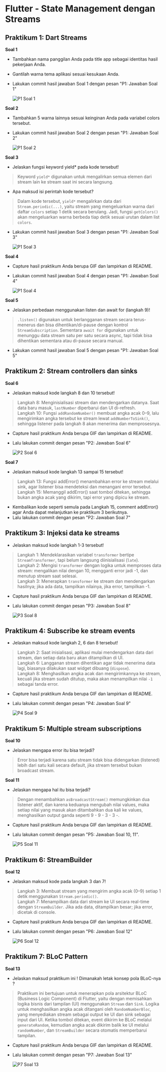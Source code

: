# Flutter - State Management dengan Streams

## Praktikum 1: Dart Streams
**Soal 1**
- Tambahkan nama panggilan Anda pada title app sebagai identitas hasil pekerjaan Anda.
- Gantilah warna tema aplikasi sesuai kesukaan Anda.
- Lakukan commit hasil jawaban Soal 1 dengan pesan "P1: Jawaban Soal 1" 

  ![P1 Soal 1](images/P1-soal1.jpg)


**Soal 2**
- Tambahkan 5 warna lainnya sesuai keinginan Anda pada variabel colors tersebut.
- Lakukan commit hasil jawaban Soal 2 dengan pesan "P1: Jawaban Soal 2"

  ![P1 Soal 2](images/P1-soal2.jpg)

**Soal 3**
- Jelaskan fungsi keyword yield* pada kode tersebut!
> Keyword `yield*` digunakan untuk mengalirkan semua elemen dari stream lain ke stream saat ini secara langsung.
- Apa maksud isi perintah kode tersebut?
> Dalam kode tersebut, `yield*` mengalirkan data dari `Stream.periodic(...)`, yaitu stream yang mengeluarkan warna dari daftar `colors` setiap 1 detik secara berulang. Jadi, fungsi `getColors()` akan mengeluarkan warna berbeda tiap detik sesuai urutan dalam list `colors`.
- Lakukan commit hasil jawaban Soal 3 dengan pesan "P1: Jawaban Soal 3"

  ![P1 Soal 3](images/P1-soal3.jpg)

**Soal 4**
- Capture hasil praktikum Anda berupa GIF dan lampirkan di README.
- Lakukan commit hasil jawaban Soal 4 dengan pesan "P1: Jawaban Soal 4"

  ![P1 Soal 4](images/P1-soal4.gif)

**Soal 5**
- Jelaskan perbedaan menggunakan listen dan await for (langkah 9)!
> `.listen()` digunakan untuk berlangganan stream secara terus-menerus dan bisa dihentikan/di-pause dengan kontrol `StreamSubscription`. Sementara `await for` digunakan untuk menunggu data stream satu per satu secara async, tapi tidak bisa dihentikan sementara atau di-pause secara manual.
- Lakukan commit hasil jawaban Soal 5 dengan pesan "P1: Jawaban Soal 5"

## Praktikum 2: Stream controllers dan sinks
**Soal 6**
- Jelaskan maksud kode langkah 8 dan 10 tersebut!
> Langkah 8: Menginisialisasi stream dan mendengarkan datanya. Saat data baru masuk, `lastNumber` diperbarui dan UI di-refresh.  
> Langkah 10: Fungsi `addRandomNumber()` membuat angka acak 0–9, lalu mengirimkan angka tersebut ke stream lewat `addNumberToSink()`, sehingga listener pada langkah 8 akan menerima dan memprosesnya.
- Capture hasil praktikum Anda berupa GIF dan lampirkan di README.
- Lalu lakukan commit dengan pesan "P2: Jawaban Soal 6"

  ![P2 Soal 6](images/P2-soal6.gif)

**Soal 7**
- Jelaskan maksud kode langkah 13 sampai 15 tersebut!
> Langkah 13: Fungsi addError() menambahkan error ke stream melalui sink, agar listener bisa mendeteksi dan menangani error tersebut.  
> Langkah 15: Memanggil addError() saat tombol ditekan, sehingga bukan angka acak yang dikirim, tapi error yang dipicu ke stream.
- Kembalikan kode seperti semula pada Langkah 15, comment addError() agar Anda dapat melanjutkan ke praktikum 3 berikutnya.
- Lalu lakukan commit dengan pesan "P2: Jawaban Soal 7"

## Praktikum 3: Injeksi data ke streams
- Jelaskan maksud kode langkah 1-3 tersebut!
> Langkah 1: Mendeklarasikan variabel `transformer` bertipe `StreamTransformer`, tapi belum langsung diinisialisasi (`late`).  
> Langkah 2: Mengisi `transformer` dengan logika untuk memproses data stream: mengalikan nilai dengan 10, mengganti error jadi -1, dan menutup stream saat selesai.  
> Langkah 3: Menerapkan `transformer` ke stream dan mendengarkan hasilnya; jika ada data, tampilkan nilainya, jika error, tampilkan -1.
- Capture hasil praktikum Anda berupa GIF dan lampirkan di README.
- Lalu lakukan commit dengan pesan "P3: Jawaban Soal 8"

  ![P3 Soal 8](images/P3-soal8.gif)

## Praktikum 4: Subscribe ke stream events
- Jelaskan maksud kode langkah 2, 6 dan 8 tersebut!
> Langkah 2: Saat inisialisasi, aplikasi mulai mendengarkan data dari stream, dan setiap data baru akan ditampilkan di UI.  
> Langkah 6: Langganan stream dihentikan agar tidak menerima data lagi, biasanya dilakukan saat widget dibuang (`dispose`).  
> Langkah 8: Menghasilkan angka acak dan mengirimkannya ke stream, kecuali jika stream sudah ditutup, maka akan menampilkan nilai `-1` sebagai tanda error.
- Capture hasil praktikum Anda berupa GIF dan lampirkan di README.
- Lalu lakukan commit dengan pesan "P4: Jawaban Soal 9"

  ![P4 Soal 9](images/P4-soal9.gif)

## Praktikum 5: Multiple stream subscriptions
**Soal 10**
- Jelaskan mengapa error itu bisa terjadi?
> Error bisa terjadi karena satu stream tidak bisa didengarkan (listened) lebih dari satu kali secara default, jika stream tersebut bukan broadcast stream.

**Soal 11**
- Jelaskan mengapa hal itu bisa terjadi?
> Dengan menambahkan `asBroadcastStream()` memungkinkan dua listener aktif, dan karena keduanya mengubah nilai values, maka setiap nilai yang masuk akan ditambahkan dua kali ke values, menghasilkan output ganda seperti 9 - 9 - 3 - 3 -.
- Capture hasil praktikum Anda berupa GIF dan lampirkan di README.
- Lalu lakukan commit dengan pesan "P5: Jawaban Soal 10, 11".

  ![P5 Soal 11](images/P5-soal11.gif)
  
## Praktikum 6: StreamBuilder
**Soal 12**
- Jelaskan maksud kode pada langkah 3 dan 7!
> Langkah 3: Membuat stream yang mengirim angka acak (0–9) setiap 1 detik menggunakan `Stream.periodic()`.  
> Langkah 7: Menampilkan data dari stream ke UI secara real-time dengan `StreamBuilder`. Jika ada data, ditampilkan besar; jika error, dicetak di console.
- Capture hasil praktikum Anda berupa GIF dan lampirkan di README.
- Lalu lakukan commit dengan pesan "P6: Jawaban Soal 12"

  ![P6 Soal 12](images/P6-soal12.gif)

## Praktikum 7: BLoC Pattern
**Soal 13**
- Jelaskan maksud praktikum ini ! Dimanakah letak konsep pola BLoC-nya ?
> Praktikum ini bertujuan untuk menerapkan pola arsitektur BLoC (Business Logic Component) di Flutter, yaitu dengan memisahkan logika bisnis dari tampilan (UI) menggunakan `Stream` dan `Sink`. Logika untuk menghasilkan angka acak ditangani oleh `RandomNumberBloc`, yang menyediakan stream sebagai output ke UI dan sink sebagai input dari UI. Ketika tombol ditekan, event dikirim ke BLoC melalui `generateRandom`, kemudian angka acak dikirim balik ke UI melalui `randomNumber`, dan `StreamBuilder` secara otomatis memperbarui tampilan.
- Capture hasil praktikum Anda berupa GIF dan lampirkan di README.
- Lalu lakukan commit dengan pesan "P7: Jawaban Soal 13"

  ![P7 Soal 13](images/P7-soal13.gif)